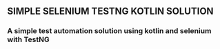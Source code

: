 ## SIMPLE SELENIUM TESTNG KOTLIN SOLUTION
### A simple test automation solution using kotlin and selenium with TestNG